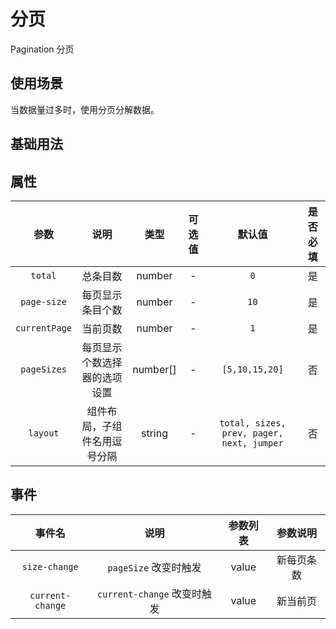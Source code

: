 <!-- 加载 demo 组件 start -->
<script setup>
import demo from './demo.vue'
</script>
<!-- 加载 demo 组件 end -->

<!-- 正文开始 -->

# 分页

Pagination 分页

## 使用场景

当数据量过多时，使用分页分解数据。

## 基础用法
<Preview comp-name="Pagination" demo-name="demo">
  <demo />
</Preview>

## 属性
参数 | 说明 | 类型 | 可选值 | 默认值 | 是否必填
:-: | :-: | :-: | :-: | :-: | :-:
`total` | 总条目数 | number | - | `0` | 是 
`page-size` | 每页显示条目个数 | number | - | `10` | 是
`currentPage` | 当前页数 | number | - | `1` | 是
`pageSizes` | 每页显示个数选择器的选项设置 | number[] | - | `[5,10,15,20]` | 否
`layout` | 组件布局，子组件名用逗号分隔 | string | - | `total, sizes, prev, pager, next, jumper` | 否

## 事件
事件名 | 说明 | 参数列表 | 参数说明
:-: | :-: | :-: | :-:
`size-change` | `pageSize` 改变时触发 | value | 新每页条数
`current-change` | `current-change` 改变时触发 | value | 新当前页
